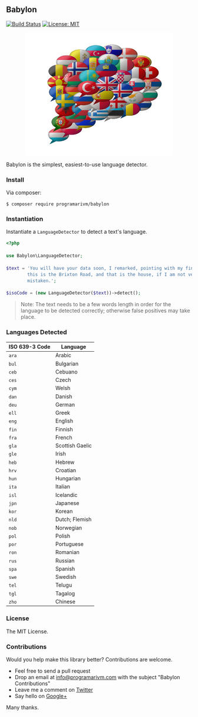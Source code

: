 ## Babylon

[![Build Status](https://travis-ci.org/programarivm/babylon.svg?branch=master)](https://travis-ci.org/programarivm/babylon)
[![License: MIT](https://img.shields.io/badge/License-MIT-yellow.svg)](https://opensource.org/licenses/MIT)

<p align="center">
	<img src="https://github.com/programarivm/babylon/blob/master/resources/languages.jpg" />
</p>

Babylon is the simplest, easiest-to-use language detector.

### Install

Via composer:

    $ composer require programarivm/babylon

### Instantiation

Instantiate a `LanguageDetector` to detect a text's language.

```php
<?php

use Babylon\LanguageDetector;

$text = 'You will have your data soon, I remarked, pointing with my finger;
		this is the Brixton Road, and that is the house, if I am not very much
		mistaken.';

$isoCode = (new LanguageDetector($text))->detect();
```

> Note: The text needs to be a few words length in order for the language to be detected correctly; otherwise false positives may take place.

### Languages Detected

| ISO 639-3 Code  | Language               |
|-----------------|------------------------|
| `ara`           | Arabic                 |
| `bul`           | Bulgarian              |
| `ceb`           | Cebuano                |
| `ces`           | Czech                  |
| `cym`           | Welsh                  |
| `dan`           | Danish                 |
| `deu`           | German                 |
| `ell`           | Greek                  |
| `eng`           | English                |
| `fin`           | Finnish                |
| `fra`           | French                 |
| `gla`           | Scottish Gaelic        |
| `gle`           | Irish                  |
| `heb`           | Hebrew                 |
| `hrv`           | Croatian               |
| `hun`           | Hungarian              |
| `ita`           | Italian                |
| `isl`           | Icelandic              |
| `jpn`           | Japanese               |
| `kor`           | Korean                 |
| `nld`           | Dutch; Flemish         |
| `nob`           | Norwegian              |
| `pol`           | Polish                 |
| `por`           | Portuguese             |
| `ron`           | Romanian               |
| `rus`           | Russian                |
| `spa`           | Spanish                |
| `swe`           | Swedish                |
| `tel`           | Telugu                 |
| `tgl`           | Tagalog                |
| `zho`           | Chinese                |

### License

The MIT License.

### Contributions

Would you help make this library better? Contributions are welcome.

- Feel free to send a pull request
- Drop an email at info@programarivm.com with the subject "Babylon Contributions"
- Leave me a comment on [Twitter](https://twitter.com/programarivm)
- Say hello on [Google+](https://plus.google.com/+Programarivm)

Many thanks.
